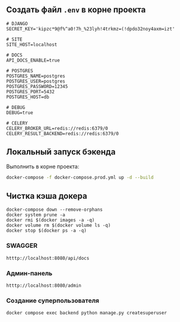 ## Создать файл `.env` в корне проекта

    # DJANGO
    SECRET_KEY='kipzc*9@f%^a0!7h_%23lyh!4trkmz=(!dpdo32noy4axm=izt'

    # SITE
    SITE_HOST=localhost

    # DOCS
    API_DOCS_ENABLE=true

    # POSTGRES
    POSTGRES_NAME=postgres
    POSTGRES_USER=postgres
    POSTGRES_PASSWORD=12345
    POSTGRES_PORT=5432
    POSTGRES_HOST=db

    # DEBUG
    DEBUG=true

    # CELERY
    CELERY_BROKER_URL=redis://redis:6379/0
    CELERY_RESULT_BACKEND=redis://redis:6379/0

## Локальный запуск бэкенда

Выполнить в корне проекта:

```bash
docker-compose -f docker-compose.prod.yml up -d --build
```

## Чистка кэша докера

    docker-compose down --remove-orphans
    docker system prune -a
    docker rmi $(docker images -a -q)
    docker volume rm $(docker volume ls -q)
    docker stop $(docker ps -a -q)

### SWAGGER

    htttp://localhost:8080/api/docs

### Админ-панель

    htttp://localhost:8080/admin

### Создание суперпользователя

    docker compose exec backend python manage.py createsuperuser
